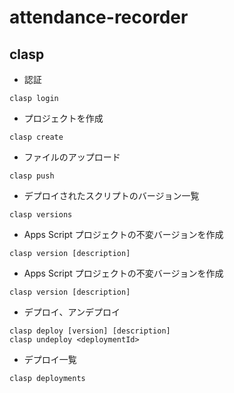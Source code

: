 # attendance-recorder

## clasp

- 認証

```shell
clasp login
```

- プロジェクトを作成

```shell
clasp create
```

- ファイルのアップロード

```shell
clasp push
```

- デプロイされたスクリプトのバージョン一覧

```shell
clasp versions
```

- Apps Script プロジェクトの不変バージョンを作成

```shell
clasp version [description]
```

- Apps Script プロジェクトの不変バージョンを作成

```shell
clasp version [description]
```

- デプロイ、アンデプロイ

```shell
clasp deploy [version] [description]
clasp undeploy <deploymentId>
```

- デプロイ一覧

```shell
clasp deployments
```
